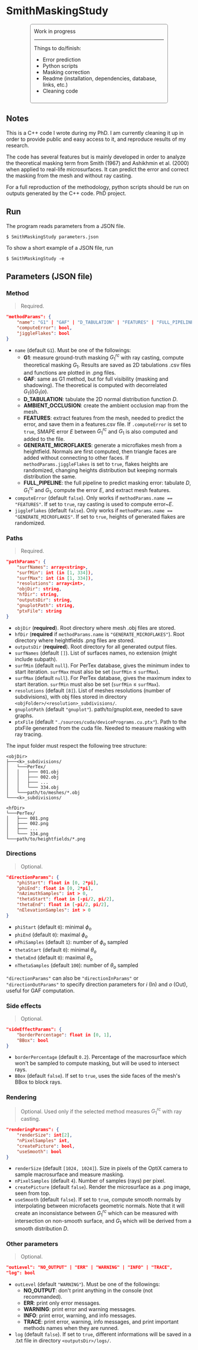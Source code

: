 # SmithMaskingStudy

<div style="border: 1px solid grey; width: 70%; min-width: 300px; padding: 10px; border-radius: 5px; margin: auto;">
Work in progress
<hr>
Things to do/finish:
<ul>
    <li>Error prediction</li>
    <li>Python scripts</li>
    <li>Masking correction</li>
    <li>Readme (installation, dependencies, database, links, etc.)</li>
    <li>Cleaning code</li>
</ul>
</div>

## Notes

This is a C++ code I wrote during my PhD. I am currently cleaning it up in order to provide public and easy access to it, and reproduce results of my research.

The code has several features but is mainly developed in order to analyze the theoretical masking term from Smith (1967) and Ashikhmin et al. (2000) when applied to real-life microsurfaces. It can predict the error and correct the masking from the mesh and without ray casting.

For a full reproduction of the methodology, python scripts should be run on outputs generated by the C++ code.
PhD project.

## Run

The program reads parameters from a JSON file.
```console
$ SmithMaskingStudy parameters.json
```

To show a short example of a JSON file, run
```console
$ SmithMaskingStudy -e
```

## Parameters (JSON file)

### Method

> Required.

```json
"methodParams": {
    "name": "G1" | "GAF" | "D_TABULATION" | "FEATURES" | "FULL_PIPELINE" | "AMBIENT_OCCLUSION" | "GENERATE_MICROFLAKES",
    "computeError": bool,
    "jiggleFlakes": bool
}
```
- `name` (default `G1`). Must be one of the followings:
    - **G1**: measure ground-truth masking $G_1^{rc}$ with ray casting, compute theoretical masking $G_1$. Results are saved as 2D tabulations .csv files and functions are plotted in .png files.
    - **GAF**: same as G1 method, but for full visibility (masking and shadowing). The theoretical is computed with decorrelated $G_1(i)G_1(o)$. 
    - **D_TABULATION**: tabulate the 2D normal distribution function $D$.
    - **AMBIENT_OCCLUSION**: create the ambient occlusion map from the mesh.
    - **FEATURES**: extract features from the mesh, needed to predict the error, and save them in a features.csv file. If `.computeError` is set to `true`, SMAPE error $E$ between $G_1^{rc}$ and $G_1$ is also computed and added to the file.
    - **GENERATE_MICROFLAKES**: generate a microflakes mesh from a heightfield. Normals are first computed, then triangle faces are added without connecting to other faces. If `methodParams.jiggleFlakes` is set to `true`, flakes heights are randomized, changing heights distribution but keeping normals distribution the same.
    - **FULL_PIPELINE**: the full pipeline to predict masking error: tabulate $D$, $G_1^{rc}$ and $G_1$, compute the error $E$, and extract mesh features.
- `computeError` (default `false`). Only works if `methodParams.name == "FEATURES"`. If set to `true`, ray casting is used to compute error~$E$.
- `jiggleFlakes` (default `false`). Only works if `methodParams.name == "GENERATE_MICROFLAKES"`. If set to `true`, heights of generated flakes are randomized.

### Paths

> Required.

```json
"pathParams": {
    "surfNames": array<string>,
    "surfMin": int (in [1, 334]),
    "surfMax": int (in [1, 334]),
    "resolutions": array<int>,
    "objDir": string,
    "hfDir": string,
    "outputsDir": string,
    "gnuplotPath": string,
    "ptxFile": string
}
```

- `objDir` (**required**). Root directory where mesh .obj files are stored.
- `hfDir` (**required** if `methodParams.name` is `"GENERATE_MICROFLAKES"`). Root directory where heightfields .png files are stored.
- `outputsDir` (**required**). Root directory for all generated output files.
- `surfNames` (default `[]`). List of surfaces names, no extension (might include subpath).
- `surfMin` (default `null`). For PerTex database, gives the minimum index to start iteration. `surfMax` must also be set (`surfMin` $\leq$ `surfMax`).
- `surfMax` (default `null`). For PerTex database, gives the maximum index to start iteration. `surfMin` must also be set (`surfMin` $\leq$ `surfMax`).
- `resolutions` (default `[8]`). List of meshes resolutions (number of subdivisions), with obj files stored in directory `<objFolder>/<resolution>_subdivisions/`.
- `gnuplotPath` (default `"gnuplot"`). path/to/gnuplot.exe, needed to save graphs.
- `ptxFile` (default `"./sources/cuda/devicePrograms.cu.ptx"`). Path to the ptxFile generated from the cuda file. Needed to measure masking with ray tracing.


The input folder must respect the following tree structure:
```
<objDir>
├───<k>_subdivisions/
│   └───PerTex/
│   │   ├─── 001.obj
│   │   ├─── 002.obj
│   │   ├─── ...
│   │   └─── 334.obj
│   └───path/to/meshes/*.obj
└───<k>_subdivisions/

<hfDir>
└───PerTex/
│   ├─── 001.png
│   ├─── 002.png
│   ├─── ...
│   └─── 334.png
└───path/to/heightfields/*.png
```

### Directions

> Optional.

```json
"directionParams": {
    "phiStart": float in [0, 2*pi],
    "phiEnd": float in [0, 2*pi],
    "nAzimuthSamples": int > 0,
    "thetaStart": float in [-pi/2, pi/2],
    "thetaEnd": float in [-pi/2, pi/2],
    "nElevationSamples": int > 0
}
```

- `phiStart` (default `0`): minimal $\phi_o$
- `phiEnd` (default `0`): maximal $\phi_o$
- `nPhiSamples` (default `1`): number of $\phi_o$ sampled
- `thetaStart` (default `0`): minimal $\theta_o$
- `thetaEnd` (default `0`): maximal $\theta_o$
- `nThetaSamples` (default `100`): number of $\theta_o$ sampled

`"directionParams"` can also be `"directionInParams"` or `"directionOutParams"` to specify direction parameters for $i$ (In) and $o$ (Out), useful for GAF computation.

### Side effects

> Optional.

```json
"sideEffectParams": {
    "borderPercentage": float in [0, 1],
    "BBox": bool
}
```

- `borderPercentage` (default `0.2`). Percentage of the macrosurface which won't be sampled to compute masking, but will be used to intersect rays.
- `BBox` (default `false`). If set to `true`, uses the side faces of the mesh's BBox to block rays.

### Rendering

> Optional. Used only if the selected method measures $G_1^{rc}$ with ray casting.

```json
"renderingParams": {
    "renderSize": int[2],
    "nPixelSamples" int,
    "createPicture": bool,
    "useSmooth": bool
}
```

- `renderSize` (default `[1024, 1024]`). Size in pixels of the OptiX camera to sample macrosurface and measure masking.
- `nPixelSamples` (default `4`). Number of samples (rays) per pixel.
- `createPicture` (default `false`). Render the microsurface as a .png image, seen from top.
- `useSmooth` (default `false`). If set to `true`, compute smooth normals by interpolating between microfacets geometric normals. Note that it will create an inconsistance between $G_1^{rc}$ which can be measured with intersection on non-smooth surface, and $G_1$ which will be derived from a smooth distribution $D$.

### Other parameters

> Optional.

```json
"outLevel": "NO_OUTPUT" | "ERR" | "WARNING" | "INFO" | "TRACE",
"log": bool
```

- `outLevel` (default `"WARNING"`). Must be one of the followings:
  - **NO_OUTPUT**: don't print anything in the console (not recommanded).
  - **ERR**: print only error messages.
  - **WARNING**: print error and warning messages.
  - **INFO**: print error, warning, and info messages.
  - **TRACE**: print error, warning, info messages, and print important methods names when they are runned.
- `log` (default `false`). If set to `true`, different informations will be saved in a .txt file in directory `<outputsDir>/logs/`.
